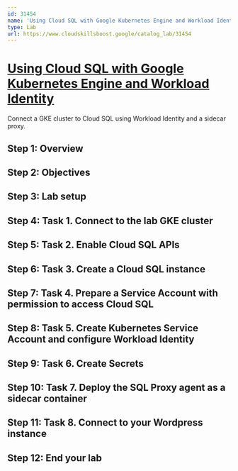 ```yaml
---
id: 31454
name: 'Using Cloud SQL with Google Kubernetes Engine and Workload Identity'
type: Lab
url: https://www.cloudskillsboost.google/catalog_lab/31454
---
```


# [Using Cloud SQL with Google Kubernetes Engine and Workload Identity](https://www.cloudskillsboost.google/catalog_lab/31454)

Connect a GKE cluster to Cloud SQL using Workload Identity and a sidecar proxy.

## Step 1: Overview

## Step 2: Objectives

## Step 3: Lab setup

## Step 4: Task 1. Connect to the lab GKE cluster

## Step 5: Task 2. Enable Cloud SQL APIs

## Step 6: Task 3. Create a Cloud SQL instance

## Step 7: Task 4. Prepare a Service Account with permission to access Cloud SQL

## Step 8: Task 5. Create Kubernetes Service Account and configure Workload Identity

## Step 9: Task 6. Create Secrets

## Step 10: Task 7. Deploy the SQL Proxy agent as a sidecar container

## Step 11: Task 8. Connect to your Wordpress instance

## Step 12: End your lab
